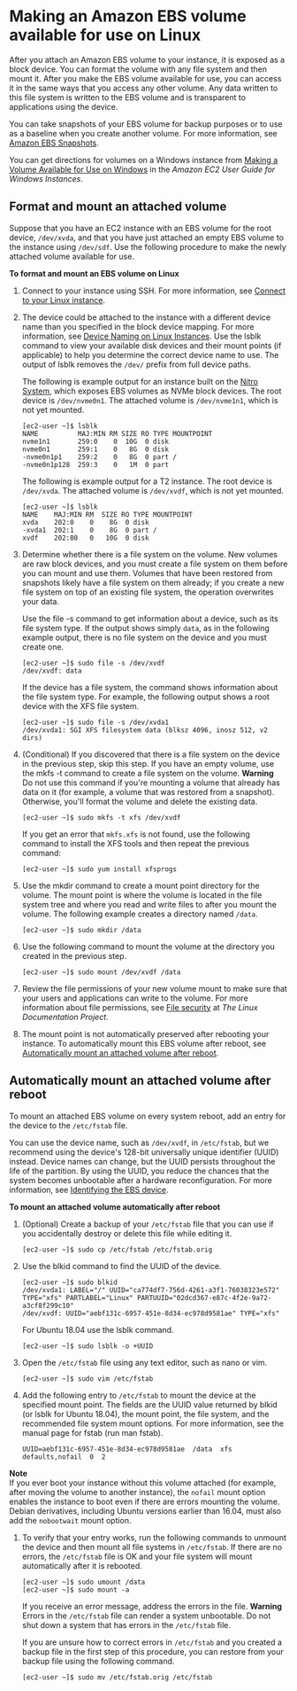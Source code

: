 # Making an Amazon EBS volume available for use on Linux<a name="ebs-using-volumes"></a>

After you attach an Amazon EBS volume to your instance, it is exposed as a block device\. You can format the volume with any file system and then mount it\. After you make the EBS volume available for use, you can access it in the same ways that you access any other volume\. Any data written to this file system is written to the EBS volume and is transparent to applications using the device\.

You can take snapshots of your EBS volume for backup purposes or to use as a baseline when you create another volume\. For more information, see [Amazon EBS Snapshots](EBSSnapshots.md)\.

You can get directions for volumes on a Windows instance from [Making a Volume Available for Use on Windows](https://docs.aws.amazon.com/AWSEC2/latest/WindowsGuide/ebs-using-volumes.html) in the *Amazon EC2 User Guide for Windows Instances*\.

## Format and mount an attached volume<a name="ebs-format-mount-volume"></a>

Suppose that you have an EC2 instance with an EBS volume for the root device, `/dev/xvda`, and that you have just attached an empty EBS volume to the instance using `/dev/sdf`\. Use the following procedure to make the newly attached volume available for use\.

**To format and mount an EBS volume on Linux**

1. Connect to your instance using SSH\. For more information, see [Connect to your Linux instance](AccessingInstances.md)\.

1. The device could be attached to the instance with a different device name than you specified in the block device mapping\. For more information, see [Device Naming on Linux Instances](device_naming.md)\. Use the lsblk command to view your available disk devices and their mount points \(if applicable\) to help you determine the correct device name to use\. The output of lsblk removes the `/dev/` prefix from full device paths\.

   The following is example output for an instance built on the [Nitro System](instance-types.md#ec2-nitro-instances), which exposes EBS volumes as NVMe block devices\. The root device is `/dev/nvme0n1`\. The attached volume is `/dev/nvme1n1`, which is not yet mounted\.

   ```
   [ec2-user ~]$ lsblk
   NAME          MAJ:MIN RM SIZE RO TYPE MOUNTPOINT
   nvme1n1       259:0    0  10G  0 disk
   nvme0n1       259:1    0   8G  0 disk
   -nvme0n1p1    259:2    0   8G  0 part /
   -nvme0n1p128  259:3    0   1M  0 part
   ```

   The following is example output for a T2 instance\. The root device is `/dev/xvda`\. The attached volume is `/dev/xvdf`, which is not yet mounted\.

   ```
   [ec2-user ~]$ lsblk
   NAME    MAJ:MIN RM  SIZE RO TYPE MOUNTPOINT
   xvda    202:0    0    8G  0 disk
   -xvda1  202:1    0    8G  0 part /
   xvdf    202:80   0   10G  0 disk
   ```

1. Determine whether there is a file system on the volume\. New volumes are raw block devices, and you must create a file system on them before you can mount and use them\. Volumes that have been restored from snapshots likely have a file system on them already; if you create a new file system on top of an existing file system, the operation overwrites your data\.

   Use the file \-s command to get information about a device, such as its file system type\. If the output shows simply `data`, as in the following example output, there is no file system on the device and you must create one\.

   ```
   [ec2-user ~]$ sudo file -s /dev/xvdf
   /dev/xvdf: data
   ```

   If the device has a file system, the command shows information about the file system type\. For example, the following output shows a root device with the XFS file system\.

   ```
   [ec2-user ~]$ sudo file -s /dev/xvda1
   /dev/xvda1: SGI XFS filesystem data (blksz 4096, inosz 512, v2 dirs)
   ```

1. <a name="create_file_system_step"></a>\(Conditional\) If you discovered that there is a file system on the device in the previous step, skip this step\. If you have an empty volume, use the mkfs \-t command to create a file system on the volume\.
**Warning**  
Do not use this command if you're mounting a volume that already has data on it \(for example, a volume that was restored from a snapshot\)\. Otherwise, you'll format the volume and delete the existing data\.

   ```
   [ec2-user ~]$ sudo mkfs -t xfs /dev/xvdf
   ```

   If you get an error that `mkfs.xfs` is not found, use the following command to install the XFS tools and then repeat the previous command:

   ```
   [ec2-user ~]$ sudo yum install xfsprogs
   ```

1. Use the mkdir command to create a mount point directory for the volume\. The mount point is where the volume is located in the file system tree and where you read and write files to after you mount the volume\. The following example creates a directory named `/data`\.

   ```
   [ec2-user ~]$ sudo mkdir /data
   ```

1. Use the following command to mount the volume at the directory you created in the previous step\.

   ```
   [ec2-user ~]$ sudo mount /dev/xvdf /data
   ```

1. Review the file permissions of your new volume mount to make sure that your users and applications can write to the volume\. For more information about file permissions, see [File security](http://tldp.org/LDP/intro-linux/html/sect_03_04.html) at *The Linux Documentation Project*\.

1. The mount point is not automatically preserved after rebooting your instance\. To automatically mount this EBS volume after reboot, see [Automatically mount an attached volume after reboot](#ebs-mount-after-reboot)\.

## Automatically mount an attached volume after reboot<a name="ebs-mount-after-reboot"></a>

To mount an attached EBS volume on every system reboot, add an entry for the device to the `/etc/fstab` file\.

You can use the device name, such as `/dev/xvdf`, in `/etc/fstab`, but we recommend using the device's 128\-bit universally unique identifier \(UUID\) instead\. Device names can change, but the UUID persists throughout the life of the partition\. By using the UUID, you reduce the chances that the system becomes unbootable after a hardware reconfiguration\. For more information, see [Identifying the EBS device](nvme-ebs-volumes.md#identify-nvme-ebs-device)\.

**To mount an attached volume automatically after reboot**

1. \(Optional\) Create a backup of your `/etc/fstab` file that you can use if you accidentally destroy or delete this file while editing it\.

   ```
   [ec2-user ~]$ sudo cp /etc/fstab /etc/fstab.orig
   ```

1. Use the blkid command to find the UUID of the device\.

   ```
   [ec2-user ~]$ sudo blkid
   /dev/xvda1: LABEL="/" UUID="ca774df7-756d-4261-a3f1-76038323e572" TYPE="xfs" PARTLABEL="Linux" PARTUUID="02dcd367-e87c-4f2e-9a72-a3cf8f299c10"
   /dev/xvdf: UUID="aebf131c-6957-451e-8d34-ec978d9581ae" TYPE="xfs"
   ```

   For Ubuntu 18\.04 use the lsblk command\.

   ```
   [ec2-user ~]$ sudo lsblk -o +UUID
   ```

1. Open the `/etc/fstab` file using any text editor, such as nano or vim\.

   ```
   [ec2-user ~]$ sudo vim /etc/fstab
   ```

1. Add the following entry to `/etc/fstab` to mount the device at the specified mount point\. The fields are the UUID value returned by blkid \(or lsblk for Ubuntu 18\.04\), the mount point, the file system, and the recommended file system mount options\. For more information, see the manual page for fstab \(run man fstab\)\.

   ```
   UUID=aebf131c-6957-451e-8d34-ec978d9581ae  /data  xfs  defaults,nofail  0  2
   ```
**Note**  
If you ever boot your instance without this volume attached \(for example, after moving the volume to another instance\), the `nofail` mount option enables the instance to boot even if there are errors mounting the volume\. Debian derivatives, including Ubuntu versions earlier than 16\.04, must also add the `nobootwait` mount option\.

1. To verify that your entry works, run the following commands to unmount the device and then mount all file systems in `/etc/fstab`\. If there are no errors, the `/etc/fstab` file is OK and your file system will mount automatically after it is rebooted\.

   ```
   [ec2-user ~]$ sudo umount /data
   [ec2-user ~]$ sudo mount -a
   ```

   If you receive an error message, address the errors in the file\.
**Warning**  
Errors in the `/etc/fstab` file can render a system unbootable\. Do not shut down a system that has errors in the `/etc/fstab` file\.

   If you are unsure how to correct errors in `/etc/fstab` and you created a backup file in the first step of this procedure, you can restore from your backup file using the following command\.

   ```
   [ec2-user ~]$ sudo mv /etc/fstab.orig /etc/fstab
   ```